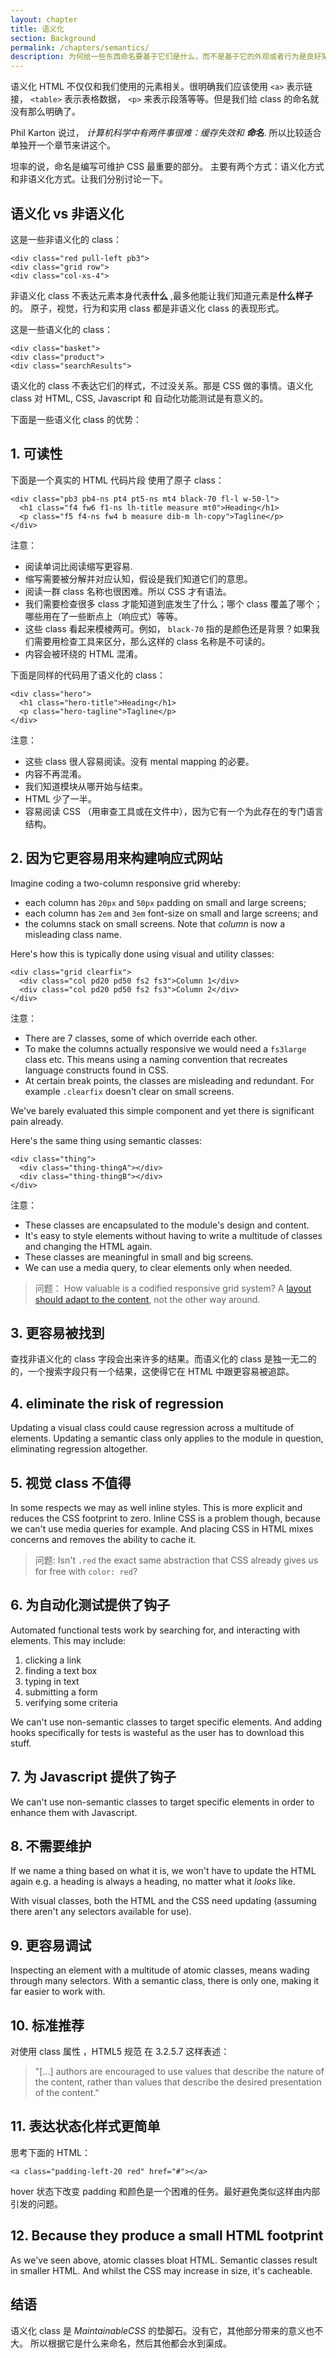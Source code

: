 ```yaml
---
layout: chapter
title: 语义化
section: Background
permalink: /chapters/semantics/
description: 为何给一些东西命名要基于它们是什么，而不是基于它的外观或者行为是良好架构和可维护的CSS的基础.
---
```


语义化 HTML 不仅仅和我们使用的元素相关。很明确我们应该使用 `<a>` 表示链接， `<table>` 表示表格数据， `<p>` 来表示段落等等。但是我们给 class 的命名就没有那么明确了。

Phil Karton 说过， *计算机科学中有两件事很难：缓存失效和 **命名***. 所以比较适合单独开一个章节来讲这个。

坦率的说，命名是编写可维护 CSS 最重要的部分。 主要有两个方式：语义化方式和非语义化方式。让我们分别讨论一下。

## 语义化 vs 非语义化

这是一些非语义化的 class：

	<div class="red pull-left pb3">
	<div class="grid row">
	<div class="col-xs-4">

非语义化 class 不表达元素本身代表**什么** ,最多他能让我们知道元素是**什么样子**的。 原子，视觉，行为和实用 class 都是非语义化 class 的表现形式。

这是一些语义化的 class：

	<div class="basket">
	<div class="product">
	<div class="searchResults">

语义化的 class 不表达它们的样式，不过没关系。那是 CSS 做的事情。语义化 class 对 HTML, CSS, Javascript 和 自动化功能测试是有意义的。

下面是一些语义化 class 的优势：

## 1. 可读性

下面是一个真实的 HTML 代码片段 使用了原子 class：

	<div class="pb3 pb4-ns pt4 pt5-ns mt4 black-70 fl-l w-50-l">
	  <h1 class="f4 fw6 f1-ns lh-title measure mt0">Heading</h1>
	  <p class="f5 f4-ns fw4 b measure dib-m lh-copy">Tagline</p>
	</div>

注意：

- 阅读单词比阅读缩写更容易.
- 缩写需要被分解并对应认知，假设是我们知道它们的意思。
- 阅读一群 class 名称也很困难。所以 CSS 才有语法。
- 我们需要检查很多 class 才能知道到底发生了什么；哪个 class 覆盖了哪个；哪些用在了一些断点上（响应式）等等。
- 这些 class 看起来模棱两可。例如， `black-70` 指的是颜色还是背景？如果我们需要用检查工具来区分，那么这样的 class 名称是不可读的。
- 内容会被环绕的 HTML 混淆。

下面是同样的代码用了语义化的 class：

	<div class="hero">
	  <h1 class="hero-title">Heading</h1>
	  <p class="hero-tagline">Tagline</p>
	</div>

注意：

- 这些 class 很人容易阅读。没有 mental mapping 的必要。
- 内容不再混淆。
- 我们知道模块从哪开始与结束。
- HTML 少了一半。
- 容易阅读 CSS （用审查工具或在文件中），因为它有一个为此存在的专门语言结构。

## 2. 因为它更容易用来构建响应式网站

Imagine coding a two-column responsive grid whereby:

* each column has `20px` and `50px` padding on small and large screens;
* each column has `2em` and `3em` font-size on small and large screens; and
* the columns stack on small screens. Note that *column* is now a misleading class name.

Here's how this is typically done using visual and utility classes:

	<div class="grid clearfix">
	  <div class="col pd20 pd50 fs2 fs3">Column 1</div>
	  <div class="col pd20 pd50 fs2 fs3">Column 2</div>
	</div>

注意：

- There are 7 classes, some of which override each other.
- To make the columns actually responsive we would need a `fs3large` class etc. This means using a naming convention that recreates language constructs found in CSS.
- At certain break points, the classes are misleading and redundant. For example `.clearfix` doesn't clear on small screens.

We've barely evaluated this simple component and yet there is significant pain already.

Here's the same thing using semantic classes:

	<div class="thing">
	  <div class="thing-thingA"></div>
	  <div class="thing-thingB"></div>
	</div>

注意：

- These classes are encapsulated to the module's design and content.
- It's easy to style elements without having to write a multitude of classes and changing the HTML again.
- These classes are meaningful in small and big screens.
- We can use a media query, to clear elements only when needed.

> 问题： How valuable is a codified responsive grid system? A [layout should adapt to the content](http://adamsilver.io/articles/stop-using-device-breakpoints/), not the other way around.

## 3. 更容易被找到

查找非语义化的 class 字段会出来许多的结果。而语义化的 class 是独一无二的的，一个搜索字段只有一个结果，这使得它在 HTML 中跟更容易被追踪。

## 4. eliminate the risk of regression

Updating a visual class could cause regression across a multitude of elements. Updating a semantic class only applies to the module in question, eliminating regression altogether.

## 5. 视觉 class 不值得

In some respects we may as well inline styles. This is more explicit and reduces the CSS footprint to zero. Inline CSS is a problem though, because we can't use media queries for example. And placing CSS in HTML mixes concerns and removes the ability to cache it.

> 问题: Isn't `.red` the exact same abstraction that CSS already gives us for free with `color: red`?

## 6. 为自动化测试提供了钩子

Automated functional tests work by searching for, and interacting with elements. This may include:

1. clicking a link
2. finding a text box
3. typing in text
4. submitting a form
5. verifying some criteria

We can't use non-semantic classes to target specific elements. And adding hooks specifically for tests is wasteful as the user has to download this stuff.

## 7. 为 Javascript 提供了钩子

We can't use non-semantic classes to target specific elements in order to enhance them with Javascript.

## 8. 不需要维护

If we name a thing based on what it is, we won't have to update the HTML again e.g. a heading is always a heading, no matter what it *looks* like.

With visual classes, both the HTML and the CSS need updating (assuming there aren't any selectors available for use).

## 9. 更容易调试

Inspecting an element with a multitude of atomic classes, means wading through many selectors. With a semantic class, there is only one, making it far easier to work with.

## 10. 标准推荐

对使用 class 属性 ，HTML5 规范 在 3.2.5.7 这样表述：

> "[...] authors are encouraged to use values that describe the nature of the content, rather than values that describe the desired presentation of the content."

## 11. 表达状态化样式更简单

思考下面的 HTML：

	<a class="padding-left-20 red" href="#"></a>

hover 状态下改变 padding 和颜色是一个困难的任务。最好避免类似这样由内部引发的问题。

## 12. Because they produce a small HTML footprint

As we've seen above, atomic classes bloat HTML. Semantic classes result in smaller HTML. And whilst the CSS may increase in size, it's cacheable.

## 结语

语义化 class 是 *MaintainableCSS* 的垫脚石。没有它，其他部分带来的意义也不大。 所以根据它是什么来命名，然后其他都会水到渠成。

